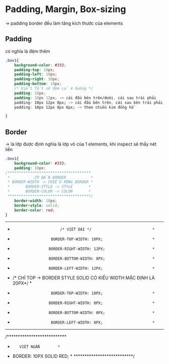 # Padding, Margin, Box-sizing
-> padding border đều làm tăng kích thước của elements
## Padding
có nghĩa là đệm thêm
```css
.box1{
    background-color: #333;
    padding-top: 10px;
    padding-left: 10px;
    padding-right: 10px;
    padding-bottom: 10px;
    /* Viết Tắt sẽ đệm cả 4 hướng */
    padding: 10px;
    padding: 10px 12px; -> cái đầu bên trên/dưới, cái sau trái phải
    padding: 10px 12px 8px; -> cái đầu bên trên, cái sau bên trái phải, cái cuối bên dưới
    padding: 10px 12px 8px 6px; -> theo chiều kim đồng hồ

}
```

## Border
-> là lớp được định nghĩa là lớp vỏ của 1 elements, khi inspect sẽ thấy nét liền
```css
.box1{
    background-color: #333;
    padding: 10px;
/*************************************
 *           CƠ BẢN BORDER           *
 * BORDER-WIDTH -> CHIỀU RỘNG BORDER *
 *       BORDER-STYLE -> STYLE       *
 *       BORDER-COLOR -> COLOR       *
 *************************************/
    border-width: 10px;
    border-style: solid;
    border-color: red;
}
```

********************************************************************
 *                          /* VIẾT DÀI */                           *
 *                      BORDER-TOP-WIDTH: 10PX;                      *
 *                     BORDER-RIGHT-WIDTH: 12PX;                     *
 *                     BORDER-BOTTOM-WIDTH: 8PX;                     *
 *                     BORDER-LEFT-WIDTH: 12PX;                      *
 * /* CHỈ TOP -> BORDER STYLE SOLID CÓ KIỂU WIDTH MẶC ĐỊNH LÀ 20PX*/ *
 *                      BORDER-TOP-WIDTH: 10PX;                      *
 *                     BORDER-RIGHT-WIDTH: 0PX;                      *
 *                     BORDER-BOTTOM-WIDTH: 0PX;                     *
 *                      BORDER-LEFT-WIDTH: 0PX;                      *
 ********************************************************************

/***************************
 *        VIẾT NGẮN        *
 * BORDER: 10PX SOLID RED; *
 ***************************/
